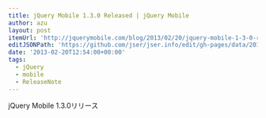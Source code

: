 ```yaml
---
title: jQuery Mobile 1.3.0 Released | jQuery Mobile
author: azu
layout: post
itemUrl: 'http://jquerymobile.com/blog/2013/02/20/jquery-mobile-1-3-0-released/'
editJSONPath: 'https://github.com/jser/jser.info/edit/gh-pages/data/2013/02/index.json'
date: '2013-02-20T12:54:00+00:00'
tags:
  - jQuery
  - mobile
  - ReleaseNote
---
```

jQuery Mobile 1.3.0リリース

